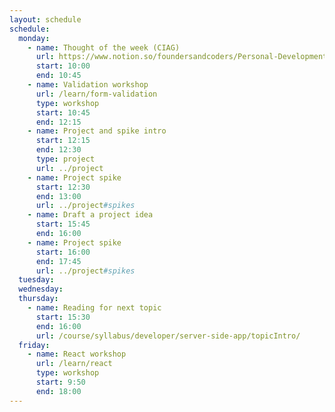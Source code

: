```yaml
---
layout: schedule
schedule:
  monday:
    - name: Thought of the week (CIAG)
      url: https://www.notion.so/foundersandcoders/Personal-Development-91fe75c7e2cc4f989954108729a2c834
      start: 10:00
      end: 10:45
    - name: Validation workshop
      url: /learn/form-validation
      type: workshop
      start: 10:45
      end: 12:15
    - name: Project and spike intro
      start: 12:15
      end: 12:30
      type: project
      url: ../project
    - name: Project spike
      start: 12:30
      end: 13:00
      url: ../project#spikes
    - name: Draft a project idea
      start: 15:45
      end: 16:00
    - name: Project spike
      start: 16:00
      end: 17:45
      url: ../project#spikes
  tuesday:
  wednesday:
  thursday:
    - name: Reading for next topic
      start: 15:30
      end: 16:00
      url: /course/syllabus/developer/server-side-app/topicIntro/
  friday:
    - name: React workshop
      url: /learn/react
      type: workshop
      start: 9:50
      end: 18:00
---
```

